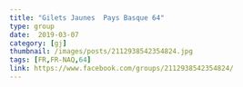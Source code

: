 ```yaml
---
title: "Gilets Jaunes  Pays Basque 64"
type: group
date:  2019-03-07
category: [gj]
thumbnail: /images/posts/2112938542354824.jpg
tags: [FR,FR-NAQ,64]
link: https://www.facebook.com/groups/2112938542354824/
---
```

